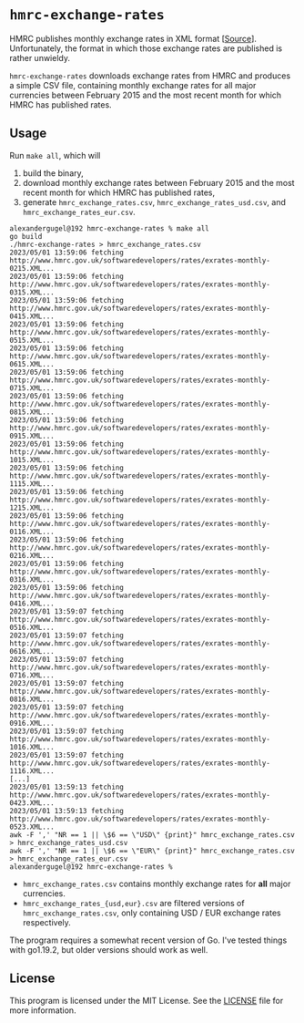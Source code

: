 # `hmrc-exchange-rates`

HMRC publishes monthly exchange rates in XML format [[Source](http://www.hmrc.gov.uk/softwaredevelopers/2023-exrates.html)]. Unfortunately, the format in which those exchange rates are published is rather unwieldy.

`hmrc-exchange-rates` downloads exchange rates from HMRC and produces a simple CSV file, containing monthly exchange rates for all major currencies between February 2015 and the most recent month for which HMRC has published rates.

## Usage

Run `make all`, which will
1. build the binary,
2. download monthly exchange rates between February 2015 and the most recent month for which HMRC has published rates,
3. generate `hmrc_exchange_rates.csv`, `hmrc_exchange_rates_usd.csv`, and `hmrc_exchange_rates_eur.csv`.

```
alexandergugel@192 hmrc-exchange-rates % make all
go build
./hmrc-exchange-rates > hmrc_exchange_rates.csv
2023/05/01 13:59:06 fetching http://www.hmrc.gov.uk/softwaredevelopers/rates/exrates-monthly-0215.XML...
2023/05/01 13:59:06 fetching http://www.hmrc.gov.uk/softwaredevelopers/rates/exrates-monthly-0315.XML...
2023/05/01 13:59:06 fetching http://www.hmrc.gov.uk/softwaredevelopers/rates/exrates-monthly-0415.XML...
2023/05/01 13:59:06 fetching http://www.hmrc.gov.uk/softwaredevelopers/rates/exrates-monthly-0515.XML...
2023/05/01 13:59:06 fetching http://www.hmrc.gov.uk/softwaredevelopers/rates/exrates-monthly-0615.XML...
2023/05/01 13:59:06 fetching http://www.hmrc.gov.uk/softwaredevelopers/rates/exrates-monthly-0715.XML...
2023/05/01 13:59:06 fetching http://www.hmrc.gov.uk/softwaredevelopers/rates/exrates-monthly-0815.XML...
2023/05/01 13:59:06 fetching http://www.hmrc.gov.uk/softwaredevelopers/rates/exrates-monthly-0915.XML...
2023/05/01 13:59:06 fetching http://www.hmrc.gov.uk/softwaredevelopers/rates/exrates-monthly-1015.XML...
2023/05/01 13:59:06 fetching http://www.hmrc.gov.uk/softwaredevelopers/rates/exrates-monthly-1115.XML...
2023/05/01 13:59:06 fetching http://www.hmrc.gov.uk/softwaredevelopers/rates/exrates-monthly-1215.XML...
2023/05/01 13:59:06 fetching http://www.hmrc.gov.uk/softwaredevelopers/rates/exrates-monthly-0116.XML...
2023/05/01 13:59:06 fetching http://www.hmrc.gov.uk/softwaredevelopers/rates/exrates-monthly-0216.XML...
2023/05/01 13:59:06 fetching http://www.hmrc.gov.uk/softwaredevelopers/rates/exrates-monthly-0316.XML...
2023/05/01 13:59:06 fetching http://www.hmrc.gov.uk/softwaredevelopers/rates/exrates-monthly-0416.XML...
2023/05/01 13:59:07 fetching http://www.hmrc.gov.uk/softwaredevelopers/rates/exrates-monthly-0516.XML...
2023/05/01 13:59:07 fetching http://www.hmrc.gov.uk/softwaredevelopers/rates/exrates-monthly-0616.XML...
2023/05/01 13:59:07 fetching http://www.hmrc.gov.uk/softwaredevelopers/rates/exrates-monthly-0716.XML...
2023/05/01 13:59:07 fetching http://www.hmrc.gov.uk/softwaredevelopers/rates/exrates-monthly-0816.XML...
2023/05/01 13:59:07 fetching http://www.hmrc.gov.uk/softwaredevelopers/rates/exrates-monthly-0916.XML...
2023/05/01 13:59:07 fetching http://www.hmrc.gov.uk/softwaredevelopers/rates/exrates-monthly-1016.XML...
2023/05/01 13:59:07 fetching http://www.hmrc.gov.uk/softwaredevelopers/rates/exrates-monthly-1116.XML...
[...]
2023/05/01 13:59:13 fetching http://www.hmrc.gov.uk/softwaredevelopers/rates/exrates-monthly-0423.XML...
2023/05/01 13:59:13 fetching http://www.hmrc.gov.uk/softwaredevelopers/rates/exrates-monthly-0523.XML...
awk -F ',' "NR == 1 || \$6 == \"USD\" {print}" hmrc_exchange_rates.csv > hmrc_exchange_rates_usd.csv
awk -F ',' "NR == 1 || \$6 == \"EUR\" {print}" hmrc_exchange_rates.csv > hmrc_exchange_rates_eur.csv
alexandergugel@192 hmrc-exchange-rates %
```

- `hmrc_exchange_rates.csv` contains monthly exchange rates for **all** major currencies.
- `hmrc_exchange_rates_{usd,eur}.csv` are filtered versions of `hmrc_exchange_rates.csv`, only containing USD / EUR exchange rates respectively.

The program requires a somewhat recent version of Go. I've tested things with go1.19.2, but older versions should work as well.

## License

This program is licensed under the MIT License. See the [LICENSE](LICENSE) file for more information.
